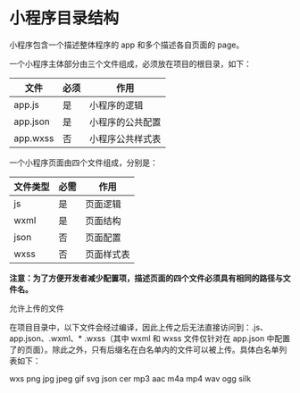 # 小程序目录结构

小程序包含一个描述整体程序的 app 和多个描述各自页面的 page。

一个小程序主体部分由三个文件组成，必须放在项目的根目录，如下：

| 文件     | 必须 | 作用             |
| -------- | ---- | ---------------- |
| app.js   | 是   | 小程序的逻辑     |
| app.json | 是   | 小程序的公共配置 |
| app.wxss | 否   | 小程序公共样式表 |

一个小程序页面由四个文件组成，分别是：

| 文件类型 | 必需 | 作用       |
| -------- | ---- | ---------- |
| js       | 是   | 页面逻辑   |
| wxml     | 是   | 页面结构   |
| json     | 否   | 页面配置   |
| wxss     | 否   | 页面样式表 |

**注意：为了方便开发者减少配置项，描述页面的四个文件必须具有相同的路径与文件名。**

允许上传的文件

在项目目录中，以下文件会经过编译，因此上传之后无法直接访问到：.js、app.json、.wxml、* .wxss（其中 wxml 和 wxss 文件仅针对在 app.json 中配置了的页面）。除此之外，只有后缀名在白名单内的文件可以被上传。具体白名单列表如下：

wxs png jpg jpeg gif svg json cer mp3 aac m4a mp4 wav ogg silk


  